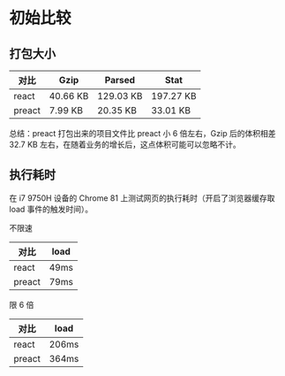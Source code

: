 # 初始比较

## 打包大小

| 对比 | Gzip | Parsed | Stat |
| --- | --- | --- | --- |
| react | 40.66 KB | 129.03 KB | 197.27 KB |
| preact | 7.99 KB | 20.35 KB | 33.01 KB |

总结：preact 打包出来的项目文件比 preact 小 6 倍左右，Gzip 后的体积相差 32.7 KB 左右，在随着业务的增长后，这点体积可能可以忽略不计。

## 执行耗时

在 i7 9750H 设备的 Chrome 81 上测试网页的执行耗时（开启了浏览器缓存取 load 事件的触发时间）。

不限速

| 对比 | load |
| --- | --- |
| react | 49ms |
| preact | 79ms |

限 6 倍

| 对比 | load |
| --- | --- |
| react | 206ms |
| preact | 364ms |
